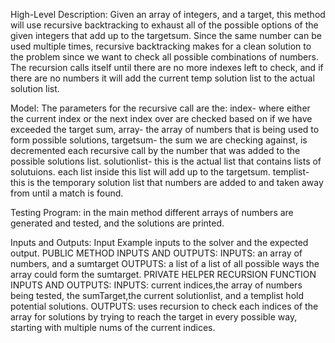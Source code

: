 
High-Level Description: Given an array of integers, and a target, this method will use recursive backtracking to exhaust all of the possible options of the given integers that add up to the targetsum. Since the same number can be used multiple times, recursive backtracking makes for a clean solution to the problem since we want to check all possible combinations of numbers. The recursion calls itself until there are no more indexes left to check, and if there are no numbers it will add the current temp solution list to the actual solution list.

Model: The parameters for the recursive call are the: index- where either the current index or the next index over are checked based on if we have exceeded the target sum, array- the array of numbers that is being used to form possible solutions, targetsum- the sum we are checking against, is decremented each recursive call by the number that was added to the possible solutions list. solutionlist- this is the actual list that contains lists of solutuions. each list inside this list will add up to the targetsum. templist- this is the temporary solution list that numbers are added to and taken away from until a match is found.

Testing Program: in the main method different arrays of numbers are generated and tested, and the solutions are printed.

Inputs and Outputs: Input Example inputs to the solver and the expected output. PUBLIC METHOD INPUTS AND OUTPUTS: INPUTS: an array of numbers, and a sumtarget OUTPUTS: a list of a list of all possible ways the array could form the sumtarget. PRIVATE HELPER RECURSION FUNCTION INPUTS AND OUTPUTS: INPUTS: current indices,the array of numbers being tested, the sumTarget,the current solutionlist, and a templist hold potential solutions. OUTPUTS: uses recursion to check each indices of the array for solutions by trying to reach the target in every possible way, starting with multiple nums of the current indices.